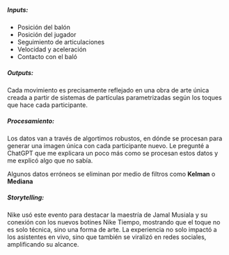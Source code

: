 ##### Inputs:

- Posición del balón 
- Posición del jugador
- Seguimiento de articulaciones
- Velocidad y aceleración
- Contacto con el baló

##### Outputs:

Cada movimiento es precisamente reflejado en una obra de arte única creada a partir de sistemas de partículas parametrizadas según los toques que hace cada participante.

##### Procesamiento:

Los datos van a través de algortimos robustos, en dónde se procesan para generar una imagen única con cada participante nuevo. Le pregunté a ChatGPT que me explicara un poco más como se procesan estos datos y me explicó algo que no sabía.

Algunos datos erróneos se eliminan por medio de filtros como **Kelman** o **Mediana**

##### Storytelling:

Nike usó este evento para destacar la maestría de Jamal Musiala y su conexión con los nuevos botines Nike Tiempo, mostrando que el toque no es solo técnica, sino una forma de arte. La experiencia no solo impactó a los asistentes en vivo, sino que también se viralizó en redes sociales, amplificando su alcance.



